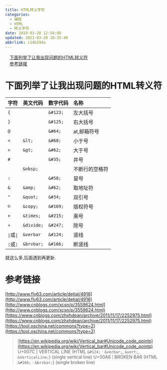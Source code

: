 ```yaml
---
title: HTML转义字符
categories: 
  - 编程
  - HTML
  - 转义字符
date: 2019-03-28 12:54:08
updated: 2021-03-20 10:35:40
abbrlink: c14b29da
---
```

<div id='my_toc'><a href="/blog/c14b29da/#下面列举了让我出现问题的HTML转义符" class="header_1">下面列举了让我出现问题的HTML转义符</a>&nbsp;<br><a href="/blog/c14b29da/#参考链接" class="header_1">参考链接</a>&nbsp;<br></div>
<style>.header_1{margin-left: 1em;}.header_2{margin-left: 2em;}.header_3{margin-left: 3em;}.header_4{margin-left: 4em;}.header_5{margin-left: 5em;}.header_6{margin-left: 6em;}</style>
<!--more-->
<script>if (navigator.platform.search('arm')==-1){document.getElementById('my_toc').style.display = 'none';}var e,p = document.getElementsByTagName('p');while (p.length>0) {e = p[0];e.parentElement.removeChild(e);}</script>

<!--end-->
# 下面列举了让我出现问题的HTML转义符

|字符|英文代码|数字代码|名称|
|:--|:--|:--|:--|
|`{`||`&#123;`|左大括号|
|`}`||`&#125;`|右大括号|
|`@`||`&#64;`|at,邮箱符号|
|`<`|`&lt;`|`&#60;`|小于号|
|`>`|`&gt;`|`&#62;`|大于号|
|`#`||`&#35;`|井号|
|` `|`&nbsp;`||不断行的空格符|
|`:`||`&#58;`|冒号|
|`&`|`&amp;`|`&#62;`|取地址符|
|`"`|`&quot;`|`&#34;`|双引号|
|`©`|`&copy;`|`&#169;`|版权符号|
|`×`|`&times;`|`&#215;`|乘号|
|`÷`|`&divide;`|`&#247;`|除号|
|<code>&#124;</code>或<code>&verbar;</code>|`&verbar`|`&#124;`|竖线|
|<code>&brvbar;</code>或<code>&#166;</code>|`&brvbar;`|`&#166;`|断竖线|

就这么多,后面遇到再更新.
# 参考链接
[http://www.fly63.com/article/detial/4916](http://www.fly63.com/article/detial/4916)
[http://www.cnblogs.com/xcsn/p/3559624.html](http://www.cnblogs.com/xcsn/p/3559624.html)
[https://www.cnblogs.com/zhxhdean/archive/2011/11/17/2252975.html](https://www.cnblogs.com/zhxhdean/archive/2011/11/17/2252975.html)
[https://tool.oschina.net/commons?type=2](https://tool.oschina.net/commons?type=2)

> [https://en.wikipedia.org/wiki/Vertical_bar#Unicode_code_points](https://en.wikipedia.org/wiki/Vertical_bar#Unicode_code_points)
> U+007C | VERTICAL LINE (HTML `&#124;` · `&verbar;`, `&vert;`, `&VerticalLine;`) (single vertical line)
> U+00A6 ¦ BROKEN BAR (HTML `&#166;` · `&brvbar;`) (single broken line)
